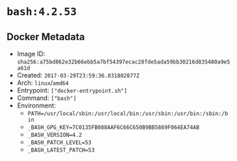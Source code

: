 # `bash:4.2.53`

## Docker Metadata

- Image ID: `sha256:a75bd862e32b66ebb5a7bf54397ecac28fde5ada59bb30216d835480a9e5a61d`
- Created: `2017-03-29T23:59:36.031802877Z`
- Arch: `linux`/`amd64`
- Entrypoint: `["docker-entrypoint.sh"]`
- Command: `["bash"]`
- Environment:
  - `PATH=/usr/local/sbin:/usr/local/bin:/usr/sbin:/usr/bin:/sbin:/bin`
  - `_BASH_GPG_KEY=7C0135FB088AAF6C66C650B9BB5869F064EA74AB`
  - `_BASH_VERSION=4.2`
  - `_BASH_PATCH_LEVEL=53`
  - `_BASH_LATEST_PATCH=53`
